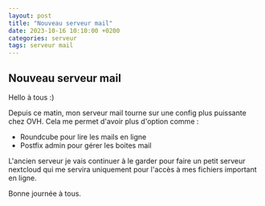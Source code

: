 ```yaml
---
layout: post
title: "Nouveau serveur mail"
date: 2023-10-16 10:10:00 +0200
categories: serveur
tags: serveur mail
---
```


## Nouveau serveur mail

Hello à tous :)

Depuis ce matin, mon serveur mail tourne sur une config plus puissante chez OVH.
Cela me permet d'avoir plus d'option comme :

* Roundcube pour lire les mails en ligne
* Postfix admin pour gérer les boites mail

L'ancien serveur je vais continuer à le garder pour faire un petit serveur nextcloud qui me servira uniquement pour l'accès à mes fichiers important en ligne.

Bonne journée à tous.
